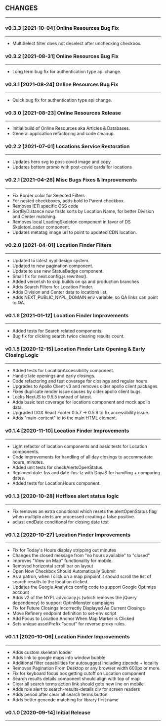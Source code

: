 ## CHANGES
-----------

### v0.3.3 [2021-10-04] Online Resources Bug Fix
------------------------------------------------
* MultiSelect filter does not deselect after unchecking checkbox.

### v0.3.2 [2021-08-31] Online Resources Bug Fix
------------------------------------------------
* Long term bug fix for authentication type api change.

### v0.3.1 [2021-08-24] Online Resources Bug Fix
------------------------------------------------
* Quick bug fix for authentication type api change.

### v0.3.0 [2021-08-23] Online Resources Release
----------------------------------------------
* Initial build of Online Resources aka Articles & Databases.
* General application refactoring and code cleanup.

### v0.2.2 [2021-07-01] Locations Service Restoration
------------------------------------------------------
* Updates hero svg to post-covid image and copy
* Updates bottom promo with post-covid cards for locations

### v0.2.1 [2021-04-26] Misc Bugs Fixes & Improvements
------------------------------------------------------
* Fix Border color for Selected Filters
* For nested checkboxes, adds bold to Parent checkbox.
* Removes IE11 specific CSS code
* SortByDistance now firsts sorts by Location Name, for better Division and Center matching.
* Removes local LoadingSkeleton component in favor of DS SkeletonLoader component.
* Updates metatag image url to point to updated CDN location.

### v0.2.0 [2021-04-01] Location Finder Filters
-----------------------------------------------
* Updated to latest nypl design system.
* Updated to new pagination component.
* Update to use new StatusBadge component.
* Small fix for next.config.js rewrites().
* Added vercel.sh to skip builds on qa and production branches
* Adds Search Filters for Location Finder.
* Adds Division and Center data to locations list.
* Adds NEXT_PUBLIC_NYPL_DOMAIN env variable, so QA links can point to QA.

### v0.1.6 [2021-01-12] Location Finder Improvements
-----------------------------------------------
* Added tests for Search related components.
* Bug fix for clicking search twice clearing results count.

### v0.1.5 [2020-12-15] Location Finder Late Opening & Early Closing Logic
-----------------------------------------------
* Added tests for LocationAccessibility component.
* Handle late openings and early closings.
* Code refactoring and test coverage for closings and regular hours.
* Upgrades to Apollo Client v3 and removes older apollo client packages.
* Fixes duplicate render issue causes by older apollo client bugs.
* Locks NextJS to 9.5.5 instead of latest.
* Adds basic test coverage for locations component and mock apollo data.
* Upgraded DGX React Footer 0.5.7 -> 0.5.8 to fix accessibility issue.
* Adds "main-content" id to the main HTML element.

### v0.1.4 [2020-11-10] Location Finder Improvements
-----------------------------------------------
* Light refactor of location components and basic tests for Location components.
* Code improvements for handling of all day closings to accommodate hours, minutes.
* Added unit tests for checkAlertsOpenStatus.
* Replaced date-fns and date-fns-tz with DayJS for handling + comparing dates.
* Added tests for LocationHours component.

### v0.1.3 [2020-10-28] Hotfixes alert status logic
---------------------------------------------------
* Fix removes an extra conditional which resets the alertOpenStatus flag when multiple alerts are processed creating a false positive.
* adjust endDate conditional for closing date test

### v0.1.2 [2020-10-27] Location Finder Improvements
----------------------------------------------------
* Fix for Today's Hours display stripping out minutes
* Changes the closed message from "no hours available" to "closed"
* Improves "View on Map" functionality for mobile.
* Removed horizontal scroll bar on layout
* Open Now Checkbox Should Automatically Submit
* As a patron, when I click on a map pinpoint it should scroll the list of search results to the location clicked.
* Updates the Google Analytics config code to support Google Optimize account
* Adds v2 of the NYPL advocacy.js (which removes the jQuery dependency) to support OptinMonster campaigns
* Fix for Future Closings Incorrectly Displayed As Current Closings
* Move Refinery endpoint definition to set-env script
* Add Focus to Location Anchor When Map Marker is Clicked
* Sets unique assetPrefix "scout" for reverse proxy rules.

### v0.1.1 [2020-10-06] Location Finder Improvements
----------------------------------------------------
* Adds custom skeleton loader
* Adds link to google maps info window bubble
* Additional filter capabilities for autosuggest including zipcode + locality
* Removes Pagination From Desktop or any browser width 600px or more.
* Fix for keyboard focus box getting cutoff on Location component
* Search results details component should align with top of map
* Clear all search terms action link should goto new line on mobile
* Adds role alert to search-results-details div for screen readers
* Adds period after clear all search terms button
* Adds better geocode matching for library first name

### v0.1.0 [2020-09-14] Initial Release
---------------------------------------
